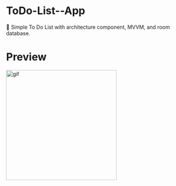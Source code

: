 # ToDo-List--App
📝 Simple To Do List with architecture component, MVVM, and room database.
# Preview
<p><img align="left" alt="gif" src="https://github.com/mohammedalsharif/ToDo-List--App/blob/master/demo/preview.gif" width="300" style="max-width: 100%;"></p>
